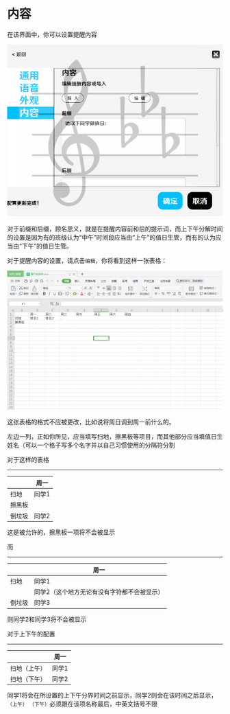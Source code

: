 # 内容

在该界面中，你可以设置提醒内容

![](./content_1.png)

对于前缀和后缀，顾名思义，就是在提醒内容前和后的提示词，而上下午分解时间的设置是因为有的班级认为“中午”时间段应当由“上午”的值日生管，而有的认为应当由“下午”的值日生管。

对于提醒内容的设置，请点击`编辑`，你将看到这样一张表格：

![](./content_2.png)

这张表格的格式不应被更改，比如说将周日调到周一前什么的。

左边一列，正如你所见，应当填写扫地，擦黑板等项目，而其他部分应当填值日生姓名（可以一个格子写多个名字并以自己习惯使用的分隔符分割

对于这样的表格

---

|        | 周一  |
| ------ | ----- |
| 扫地   | 同学1 |
| 擦黑板 |       |
| 倒垃圾 | 同学2 |

这是被允许的，擦黑板一项将不会被显示

而

---

|        | 周一                                        |
| ------ | ------------------------------------------- |
| 扫地   | 同学1                                       |
|        | 同学2（这个地方无论有没有字符都不会被显示） |
| 倒垃圾 | 同学3                                       |

则同学2和同学3将不会被显示

对于上下午的配置

---

|              | 周一  |
| ------------ | ----- |
| 扫地（上午） | 同学1 |
| 扫地（下午） | 同学2 |

同学1将会在所设置的上下午分界时间之前显示，同学2则会在该时间之后显示，`（上午）` `（下午）`必须跟在该项名称最后，中英文括号不限